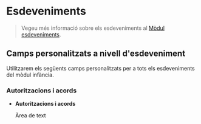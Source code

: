 # Esdeveniments

> Vegeu més informació sobre els esdeveniments al [Mòdul esdeveniments](../esdeveniments/index.md).

## Camps personalitzats a nivell d'esdeveniment

Utilitzarem els següents camps personalitzats per a tots els esdeveniments del mòdul infància.

### Autoritzacions i acords

- **Autoritzacions i acords**

    Àrea de text
